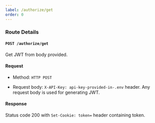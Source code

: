 ```yaml
---
label: /authorize/get
order: 0
---
```


### Route Details

#### ```POST /authorize/get```

Get JWT from body provided.

#### Request

- Method: `HTTP POST`

- Request body: `X-API-Key: api-key-provided-in-.env` header. Any request body is used for generating JWT.

#### Response

Status code 200 with `Set-Cookie: token=` header containing token.